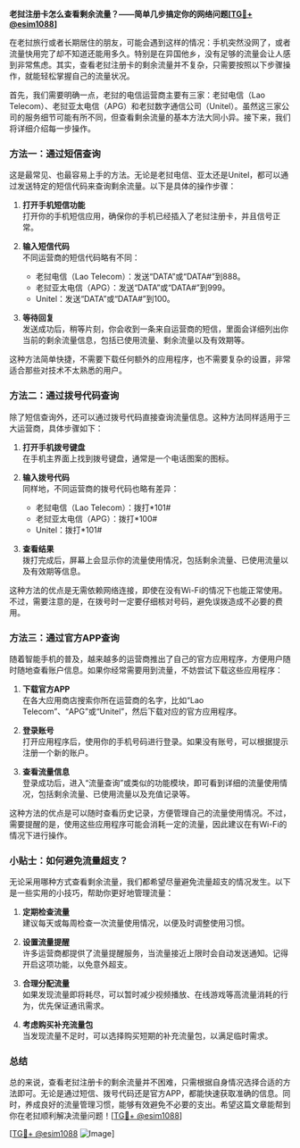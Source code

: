 **老挝注册卡怎么查看剩余流量？——简单几步搞定你的网络问题[[TG💪+ @esim1088](https://t.me/s/esim1088)]**

在老挝旅行或者长期居住的朋友，可能会遇到这样的情况：手机突然没网了，或者流量快用完了却不知道还能用多久。特别是在异国他乡，没有足够的流量会让人感到非常焦虑。其实，查看老挝注册卡的剩余流量并不复杂，只需要按照以下步骤操作，就能轻松掌握自己的流量状况。

首先，我们需要明确一点，老挝的电信运营商主要有三家：老挝电信（Lao Telecom）、老挝亚太电信（APG）和老挝数字通信公司（Unitel）。虽然这三家公司的服务细节可能有所不同，但查看剩余流量的基本方法大同小异。接下来，我们将详细介绍每一步操作。

### 方法一：通过短信查询

这是最常见、也最容易上手的方法。无论是老挝电信、亚太还是Unitel，都可以通过发送特定的短信代码来查询剩余流量。以下是具体的操作步骤：

1. **打开手机短信功能**  
   打开你的手机短信应用，确保你的手机已经插入了老挝注册卡，并且信号正常。

2. **输入短信代码**  
   不同运营商的短信代码略有不同：
   - 老挝电信（Lao Telecom）：发送“DATA”或“DATA#”到888。
   - 老挝亚太电信（APG）：发送“DATA”或“DATA#”到999。
   - Unitel：发送“DATA”或“DATA#”到100。

3. **等待回复**  
   发送成功后，稍等片刻，你会收到一条来自运营商的短信，里面会详细列出你当前的剩余流量信息，包括已使用流量、剩余流量以及有效期等。

这种方法简单快捷，不需要下载任何额外的应用程序，也不需要复杂的设置，非常适合那些对技术不太熟悉的用户。

### 方法二：通过拨号代码查询

除了短信查询外，还可以通过拨号代码直接查询流量信息。这种方法同样适用于三大运营商，具体步骤如下：

1. **打开手机拨号键盘**  
   在手机主界面上找到拨号键盘，通常是一个电话图案的图标。

2. **输入拨号代码**  
   同样地，不同运营商的拨号代码也略有差异：
   - 老挝电信（Lao Telecom）：拨打*101#
   - 老挝亚太电信（APG）：拨打*100#
   - Unitel：拨打*101#

3. **查看结果**  
   拨打完成后，屏幕上会显示你的流量使用情况，包括剩余流量、已使用流量以及有效期等信息。

这种方法的优点是无需依赖网络连接，即使在没有Wi-Fi的情况下也能正常使用。不过，需要注意的是，在拨号时一定要仔细核对号码，避免误拨造成不必要的费用。

### 方法三：通过官方APP查询

随着智能手机的普及，越来越多的运营商推出了自己的官方应用程序，方便用户随时随地查看账户信息。如果你经常需要用到流量，不妨尝试下载这些应用程序：

1. **下载官方APP**  
   在各大应用商店搜索你所在运营商的名字，比如“Lao Telecom”、“APG”或“Unitel”，然后下载对应的官方应用程序。

2. **登录账号**  
   打开应用程序后，使用你的手机号码进行登录。如果没有账号，可以根据提示注册一个新的账户。

3. **查看流量信息**  
   登录成功后，进入“流量查询”或类似的功能模块，即可看到详细的流量使用情况，包括剩余流量、已使用流量以及充值记录等。

这种方法的优点是可以随时查看历史记录，方便管理自己的流量使用情况。不过，需要提醒的是，使用这些应用程序可能会消耗一定的流量，因此建议在有Wi-Fi的情况下进行操作。

### 小贴士：如何避免流量超支？

无论采用哪种方式查看剩余流量，我们都希望尽量避免流量超支的情况发生。以下是一些实用的小技巧，帮助你更好地管理流量：

1. **定期检查流量**  
   建议每天或每周检查一次流量使用情况，以便及时调整使用习惯。

2. **设置流量提醒**  
   许多运营商都提供了流量提醒服务，当流量接近上限时会自动发送通知。记得开启这项功能，以免意外超支。

3. **合理分配流量**  
   如果发现流量即将耗尽，可以暂时减少视频播放、在线游戏等高流量消耗的行为，优先保证通讯需求。

4. **考虑购买补充流量包**  
   当发现流量不足时，可以选择购买短期的补充流量包，以满足临时需求。

### 总结

总的来说，查看老挝注册卡的剩余流量并不困难，只需根据自身情况选择合适的方法即可。无论是通过短信、拨号代码还是官方APP，都能快速获取准确的信息。同时，养成良好的流量管理习惯，能够有效避免不必要的支出。希望这篇文章能帮到你在老挝顺利解决流量问题！[[TG💪+ @esim1088](https://t.me/s/esim1088)]

[[TG💪+ @esim1088](https://t.me/s/esim1088) ![Image](https://i.postimg.cc/4NQfJmqS/Snipaste-2025-05-13-00-14-12.png)]
